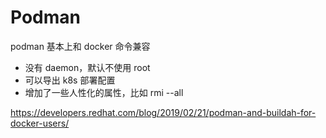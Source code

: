 # Podman



podman 基本上和 docker 命令兼容

- 没有 daemon，默认不使用 root
- 可以导出 k8s 部署配置
- 增加了一些人性化的属性，比如 rmi --all

https://developers.redhat.com/blog/2019/02/21/podman-and-buildah-for-docker-users/